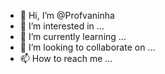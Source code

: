 - 👋 Hi, I’m @Profvaninha
- 👀 I’m interested in ...
- 🌱 I’m currently learning ...
- 💞️ I’m looking to collaborate on ...
- 📫 How to reach me ...

<!---
Profvaninha/Profvaninha is a ✨ special ✨ repository because its `README.md` (this file) appears on your GitHub profile.
You can click the Preview link to take a look at your changes.
--->
